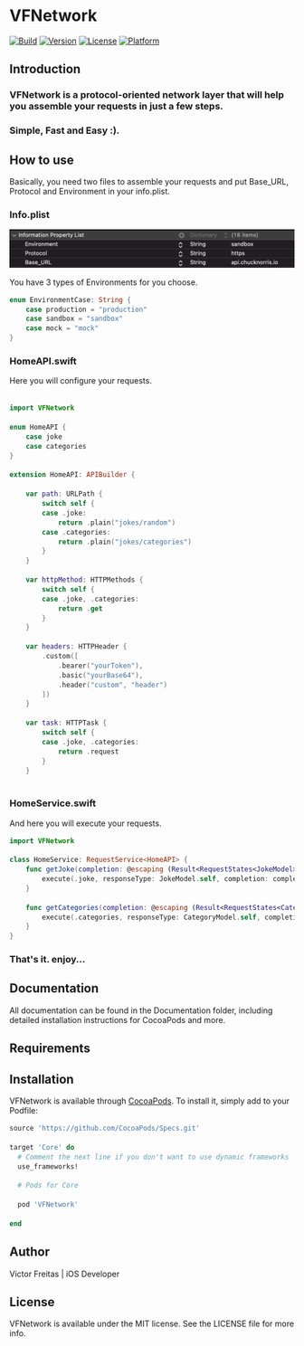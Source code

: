 # VFNetwork

[![Build](https://github.com/vafreitas/VFNetwork/actions/workflows/swift.yml/badge.svg)](https://github.com/vafreitas/VFNetwork/actions/workflows/swift.yml)
[![Version](https://img.shields.io/cocoapods/v/VFNetwork.svg?style=flat)](https://cocoapods.org/pods/VFNetwork)
[![License](https://img.shields.io/cocoapods/l/VFNetwork.svg?style=flat)](https://cocoapods.org/pods/VFNetwork)
[![Platform](https://img.shields.io/cocoapods/p/VFNetwork.svg?style=flat)](https://cocoapods.org/pods/VFNetwork)

## Introduction

### VFNetwork is a protocol-oriented network layer that will help you assemble your requests in just a few steps.
### Simple, Fast and Easy :).

## How to use

Basically, you need two files to assemble your requests and put Base_URL, Protocol and Environment in your info.plist.

### Info.plist 

![Yout Plist](Assets/Examples/info-plist.png)

You have 3 types of Environments for you choose.

```swift
enum EnvironmentCase: String {
    case production = "production"
    case sandbox = "sandbox"
    case mock = "mock"
}
```


### HomeAPI.swift

Here you will configure your requests.

```swift

import VFNetwork

enum HomeAPI {
    case joke
    case categories
}

extension HomeAPI: APIBuilder {
    
    var path: URLPath {
        switch self {
        case .joke:
            return .plain("jokes/random")
        case .categories:
            return .plain("jokes/categories")
        }
    }
    
    var httpMethod: HTTPMethods {
        switch self {
        case .joke, .categories:
            return .get
        }
    }
    
    var headers: HTTPHeader {
        .custom([
            .bearer("yourToken"),
            .basic("yourBase64"),
            .header("custom", "header")
        ])
    }
    
    var task: HTTPTask {
        switch self {
        case .joke, .categories:
            return .request
        }
    }
    
```

### HomeService.swift

And here you will execute your requests.

```swift 
import VFNetwork

class HomeService: RequestService<HomeAPI> {
    func getJoke(completion: @escaping (Result<RequestStates<JokeModel>, Error>) -> Void) {
        execute(.joke, responseType: JokeModel.self, completion: completion)
    }
    
    func getCategories(completion: @escaping (Result<RequestStates<CategoryModel>, Error>) -> Void) {
        execute(.categories, responseType: CategoryModel.self, completion: completion)
    }
}

```

### That's it. enjoy...

## Documentation

All documentation can be found in the Documentation folder, including detailed installation instructions for CocoaPods and more.

## Requirements

## Installation

VFNetwork is available through [CocoaPods](https://cocoapods.org). To install
it, simply add to your Podfile:

```ruby
source 'https://github.com/CocoaPods/Specs.git'

target 'Core' do
  # Comment the next line if you don't want to use dynamic frameworks
  use_frameworks!

  # Pods for Core

  pod 'VFNetwork'

end
```

## Author

Victor Freitas | iOS Developer

## License

VFNetwork is available under the MIT license. See the LICENSE file for more info.
